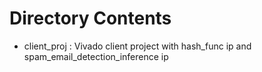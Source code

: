
# Directory Contents

 * client_proj : Vivado client project with hash_func ip and spam_email_detection_inference ip
